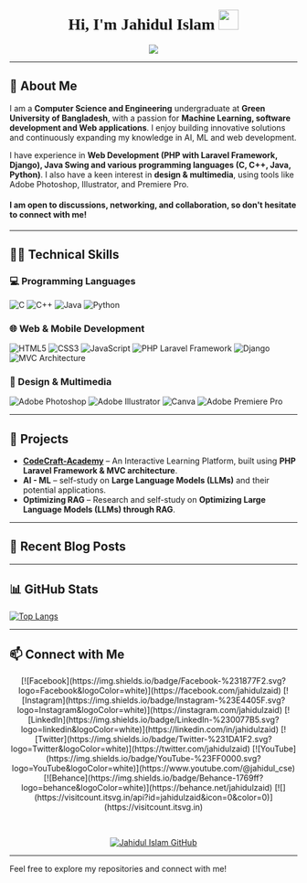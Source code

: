 <!-- ![Header](https://github.com/halfrost/halfrost/blob/master/icons/header_1.png) -->

<h1 align="center" style="font-family:caveat">Hi, I'm Jahidul Islam <img src="https://media.giphy.com/media/hvRJCLFzcasrR4ia7z/giphy.gif" width="35"></h1>

<p align="center">
  <a href="https://github.com/DenverCoder1/readme-typing-svg">
    <img src="https://readme-typing-svg.herokuapp.com?lines=Computer+Science+Undergraduate;Software+Developer;Problem+Solver;AI+Enthusiast;Always+learning+new+things&center=true&width=500&height=50">
  </a>
</p>

---

## 📖 About Me

I am a **Computer Science and Engineering** undergraduate at **Green University of Bangladesh**, with a passion for **Machine Learning, software development and Web applications**. I enjoy building innovative solutions and continuously expanding my knowledge in AI, ML and web development.

I have experience in **Web Development (PHP with Laravel Framework, Django), Java Swing and various programming languages (C, C++, Java, Python)**. I also have a keen interest in **design & multimedia**, using tools like Adobe Photoshop, Illustrator, and Premiere Pro.

#### I am open to discussions, networking, and collaboration, so don't hesitate to connect with me!

---

## 🧑‍💻 Technical Skills

### 💻 Programming Languages
![C](https://img.shields.io/badge/-C-00599C?style=flat&logo=C&logoColor=white)
![C++](https://img.shields.io/badge/-C++-00599C?style=flat&logo=C%2B%2B&logoColor=white)
![Java](https://img.shields.io/badge/-Java-ED8B00?style=flat&logo=Java&logoColor=white)
![Python](https://img.shields.io/badge/-Python-3776AB?style=flat&logo=Python&logoColor=white)

### 🌐 Web & Mobile Development
![HTML5](https://img.shields.io/badge/-HTML5-E34F26?style=flat&logo=HTML5&logoColor=white)
![CSS3](https://img.shields.io/badge/-CSS3-1572B6?style=flat&logo=CSS3&logoColor=white)
![JavaScript](https://img.shields.io/badge/-JavaScript-F7DF1E?style=flat&logo=JavaScript&logoColor=black)
![PHP Laravel Framework](https://img.shields.io/badge/-PHP%20Laravel%20Framework-20232A?style=flat&logo=PHP&logoColor=61DAFB)
![Django](https://img.shields.io/badge/-Django-3DDC84?style=flat&logo=Django&logoColor=white)
![MVC Architecture](https://img.shields.io/badge/-MVC-FF6F00?style=flat&logo=MVC&logoColor=white)

### 🎨 Design & Multimedia
![Adobe Photoshop](https://img.shields.io/badge/-Adobe%20Photoshop-001932?style=flat&logo=adobe%20photoshop&logoColor=white)
![Adobe Illustrator](https://img.shields.io/badge/-Adobe%20Illustrator-FF9A00?style=flat&logo=adobe%20illustrator&logoColor=white)
![Canva](https://img.shields.io/badge/-Canva-00C4CC?style=flat&logo=Canva&logoColor=white)
![Adobe Premiere Pro](https://img.shields.io/badge/-Adobe%20Premiere%20Pro-9999FF?style=flat&logo=Adobe%20Premiere%20Pro&logoColor=white)

---

## 📂 Projects
- **[CodeCraft-Academy](https://github.com/jahidulzaid/CodeCraft-Academy)** – An Interactive Learning Platform, built using **PHP Laravel Framework & MVC architecture**.
- **AI - ML** – self-study on **Large Language Models (LLMs)** and their potential applications.
- **Optimizing RAG** – Research and self-study on **Optimizing Large Language Models (LLMs) through RAG**.

---

## 📰 Recent Blog Posts
<!-- - []() -->

---

## 📊 GitHub Stats

[![Top Langs](https://github-readme-stats.vercel.app/api/top-langs/?username=jahidulzaid&layout=compact)](https://github.com/jahidulzaid/github-readme-stats)

---

## 📫 Connect with Me

<!-- <p align="center">
  <a href="https://www.linkedin.com/in/jahidulzaid/"><img src="https://img.shields.io/badge/LinkedIn-0077B5?style=flat&logo=linkedin&logoColor=white" alt="LinkedIn" /></a>
  <a href="https://medium.com/@jahidulzaid"><img src="https://img.shields.io/badge/Medium-12100E?style=flat&logo=medium&logoColor=white" alt="Medium" /></a>
  <a href="https://www.facebook.com/jahidulzaid"><img src="https://img.shields.io/badge/Facebook-1877F2?style=flat&logo=facebook&logoColor=white" alt="Facebook" /></a>
  <a href="mailto:himelhasan1215@gmail.com"><img src="https://img.shields.io/badge/Email-D14836?style=flat&logo=gmail&logoColor=white" alt="Email" /></a>
</p> -->


<p align="center">
[![Facebook](https://img.shields.io/badge/Facebook-%231877F2.svg?logo=Facebook&logoColor=white)](https://facebook.com/jahidulzaid)
[![Instagram](https://img.shields.io/badge/Instagram-%23E4405F.svg?logo=Instagram&logoColor=white)](https://instagram.com/jahidulzaid)
[![LinkedIn](https://img.shields.io/badge/LinkedIn-%230077B5.svg?logo=linkedin&logoColor=white)](https://linkedin.com/in/jahidulzaid)
[![Twitter](https://img.shields.io/badge/Twitter-%231DA1F2.svg?logo=Twitter&logoColor=white)](https://twitter.com/jahidulzaid)
[![YouTube](https://img.shields.io/badge/YouTube-%23FF0000.svg?logo=YouTube&logoColor=white)](https://www.youtube.com/@jahidul_cse)
[![Behance](https://img.shields.io/badge/Behance-1769ff?logo=behance&logoColor=white)](https://behance.net/jahidulzaid)
[![](https://visitcount.itsvg.in/api?id=jahidulzaid&icon=0&color=0)](https://visitcount.itsvg.in)
</p>


<br>
<p align="center">
  <a href="https://github.com/jahidulzaid"><img alt="Jahidul Islam GitHub" src="https://img.shields.io/github/followers/jahidulzaid?label=Followers&style=social"></a>
</p>

---

Feel free to explore my repositories and connect with me!
